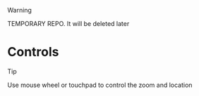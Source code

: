 > [!WARNING]
> TEMPORARY REPO. It will be deleted later

# Controls
> [!TIP]
> Use mouse wheel or touchpad to control the zoom and location
